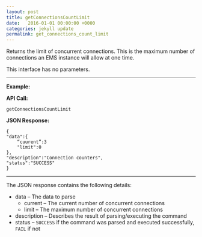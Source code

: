 ```yaml
---
layout: post
title: getConnectionsCountLimit
date:   2016-01-01 00:00:00 +0000
categories: jekyll update
permalink: get_connections_count_limit
---
```


Returns the limit of concurrent connections. This is the maximum number of connections an EMS instance will allow at one time.

This interface has no parameters.

------

**Example:**

**API Call:**

``` 
getConnectionsCountLimit
```

**JSON Response:**

``` 
{
"data":{
    “cuurent”:3
    "limit":0
},
"description":"Connection counters",
"status":"SUCCESS"
}
```

------

The JSON response contains the following details:

- data – The data to parse
  - current – The current number of concurrent connections
  - limit – The maximum number of concurrent connections
- description – Describes the result of parsing/executing the command
- status – `SUCCESS` if the command was parsed and executed successfully, `FAIL` if not
